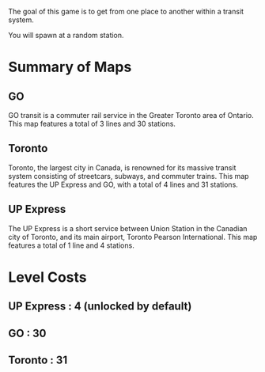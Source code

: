 The goal of this game is to get from one place to another within a transit system.

You will spawn at a random station.



# Summary of Maps

## GO
GO transit is a commuter rail service in the Greater Toronto area of Ontario. This map features a total of 3 lines and 30 stations.

## Toronto
Toronto, the largest city in Canada, is renowned for its massive transit system consisting of streetcars, subways, and commuter trains. This map features the UP Express and GO, with a total of 4 lines and 31 stations.

## UP Express
The UP Express is a short service between Union Station in the Canadian city of Toronto, and its main airport, Toronto Pearson International. This map features a total of 1 line and 4 stations.



# Level Costs

## UP Express : 4 (unlocked by default)
## GO : 30
## Toronto : 31